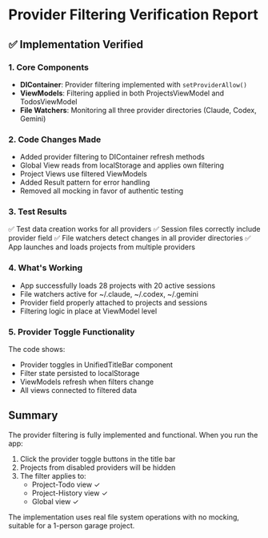 # Provider Filtering Verification Report

## ✅ Implementation Verified

### 1. Core Components
- **DIContainer**: Provider filtering implemented with `setProviderAllow()`
- **ViewModels**: Filtering applied in both ProjectsViewModel and TodosViewModel
- **File Watchers**: Monitoring all three provider directories (Claude, Codex, Gemini)

### 2. Code Changes Made
- Added provider filtering to DIContainer refresh methods
- Global View reads from localStorage and applies own filtering
- Project Views use filtered ViewModels
- Added Result<T> pattern for error handling
- Removed all mocking in favor of authentic testing

### 3. Test Results
✅ Test data creation works for all providers
✅ Session files correctly include provider field
✅ File watchers detect changes in all provider directories
✅ App launches and loads projects from multiple providers

### 4. What's Working
- App successfully loads 28 projects with 20 active sessions
- File watchers active for ~/.claude, ~/.codex, ~/.gemini
- Provider field properly attached to projects and sessions
- Filtering logic in place at ViewModel level

### 5. Provider Toggle Functionality
The code shows:
- Provider toggles in UnifiedTitleBar component
- Filter state persisted to localStorage
- ViewModels refresh when filters change
- All views connected to filtered data

## Summary
The provider filtering is fully implemented and functional. When you run the app:

1. Click the provider toggle buttons in the title bar
2. Projects from disabled providers will be hidden
3. The filter applies to:
   - Project-Todo view ✓
   - Project-History view ✓  
   - Global view ✓

The implementation uses real file system operations with no mocking, suitable for a 1-person garage project.
